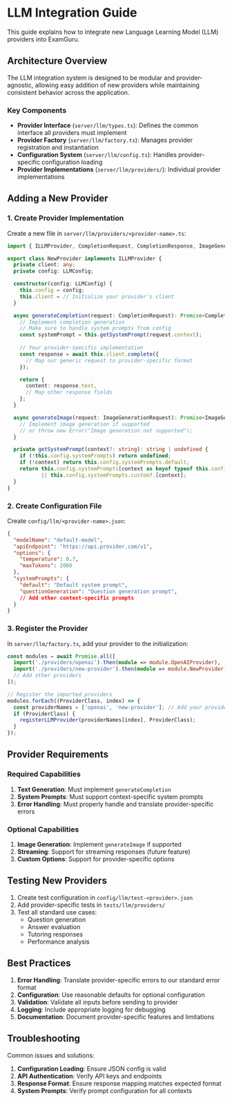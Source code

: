 # LLM Integration Guide

This guide explains how to integrate new Language Learning Model (LLM) providers into ExamGuru.

## Architecture Overview

The LLM integration system is designed to be modular and provider-agnostic, allowing easy addition of new providers while maintaining consistent behavior across the application.

### Key Components

- **Provider Interface** (`server/llm/types.ts`): Defines the common interface all providers must implement
- **Provider Factory** (`server/llm/factory.ts`): Manages provider registration and instantiation
- **Configuration System** (`server/llm/config.ts`): Handles provider-specific configuration loading
- **Provider Implementations** (`server/llm/providers/`): Individual provider implementations

## Adding a New Provider

### 1. Create Provider Implementation

Create a new file in `server/llm/providers/<provider-name>.ts`:

```typescript
import { ILLMProvider, CompletionRequest, CompletionResponse, ImageGenerationRequest, ImageGenerationResponse, LLMConfig } from "../types";

export class NewProvider implements ILLMProvider {
  private client: any;
  private config: LLMConfig;

  constructor(config: LLMConfig) {
    this.config = config;
    this.client = // Initialize your provider's client
  }

  async generateCompletion(request: CompletionRequest): Promise<CompletionResponse> {
    // Implement completion generation
    // Make sure to handle system prompts from config
    const systemPrompt = this.getSystemPrompt(request.context);
    
    // Your provider-specific implementation
    const response = await this.client.complete({
      // Map our generic request to provider-specific format
    });

    return {
      content: response.text,
      // Map other response fields
    };
  }

  async generateImage(request: ImageGenerationRequest): Promise<ImageGenerationResponse> {
    // Implement image generation if supported
    // or throw new Error("Image generation not supported");
  }

  private getSystemPrompt(context?: string): string | undefined {
    if (!this.config.systemPrompts) return undefined;
    if (!context) return this.config.systemPrompts.default;
    return this.config.systemPrompts[context as keyof typeof this.config.systemPrompts] 
           || this.config.systemPrompts.custom?.[context];
  }
}
```

### 2. Create Configuration File

Create `config/llm/<provider-name>.json`:

```json
{
  "modelName": "default-model",
  "apiEndpoint": "https://api.provider.com/v1",
  "options": {
    "temperature": 0.7,
    "maxTokens": 2000
  },
  "systemPrompts": {
    "default": "Default system prompt",
    "questionGeneration": "Question generation prompt",
    // Add other context-specific prompts
  }
}
```

### 3. Register the Provider

In `server/llm/factory.ts`, add your provider to the initialization:

```typescript
const modules = await Promise.all([
  import('./providers/openai').then(module => module.OpenAIProvider),
  import('./providers/new-provider').then(module => module.NewProvider),
  // Add other providers
]);

// Register the imported providers
modules.forEach((ProviderClass, index) => {
  const providerNames = ['openai', 'new-provider']; // Add your provider name
  if (ProviderClass) {
    registerLLMProvider(providerNames[index], ProviderClass);
  }
});
```

## Provider Requirements

### Required Capabilities

1. **Text Generation**: Must implement `generateCompletion`
2. **System Prompts**: Must support context-specific system prompts
3. **Error Handling**: Must properly handle and translate provider-specific errors

### Optional Capabilities

1. **Image Generation**: Implement `generateImage` if supported
2. **Streaming**: Support for streaming responses (future feature)
3. **Custom Options**: Support for provider-specific options

## Testing New Providers

1. Create test configuration in `config/llm/test-<provider>.json`
2. Add provider-specific tests in `tests/llm/providers/`
3. Test all standard use cases:
   - Question generation
   - Answer evaluation
   - Tutoring responses
   - Performance analysis

## Best Practices

1. **Error Handling**: Translate provider-specific errors to our standard error format
2. **Configuration**: Use reasonable defaults for optional configuration
3. **Validation**: Validate all inputs before sending to provider
4. **Logging**: Include appropriate logging for debugging
5. **Documentation**: Document provider-specific features and limitations

## Troubleshooting

Common issues and solutions:

1. **Configuration Loading**: Ensure JSON config is valid
2. **API Authentication**: Verify API keys and endpoints
3. **Response Format**: Ensure response mapping matches expected format
4. **System Prompts**: Verify prompt configuration for all contexts
